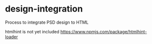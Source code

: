 # design-integration
Process to integrate PSD design to HTML

htmlhint is not yet included
https://www.npmjs.com/package/htmlhint-loader